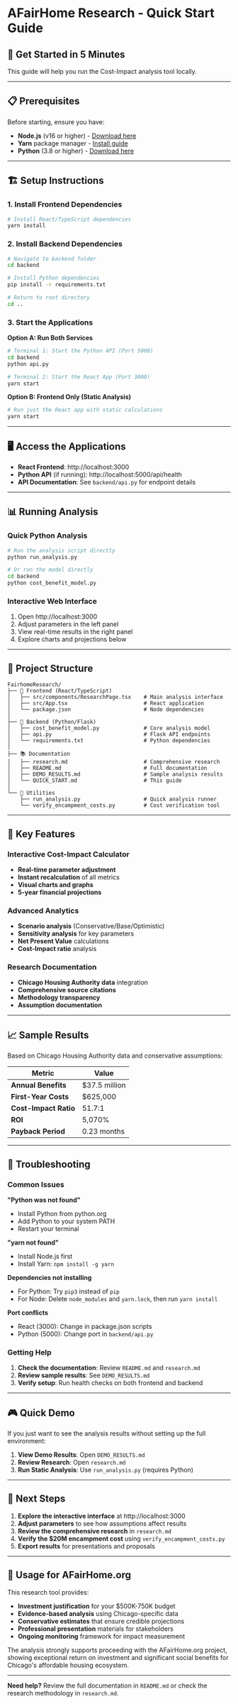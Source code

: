 # AFairHome Research - Quick Start Guide

## 🚀 Get Started in 5 Minutes

This guide will help you run the Cost-Impact analysis tool locally.

---

## 📋 Prerequisites

Before starting, ensure you have:

- **Node.js** (v16 or higher) - [Download here](https://nodejs.org/)
- **Yarn** package manager - [Install guide](https://yarnpkg.com/getting-started/install)
- **Python** (3.8 or higher) - [Download here](https://www.python.org/downloads/)

---

## 🏗️ Setup Instructions

### 1. Install Frontend Dependencies

```bash
# Install React/TypeScript dependencies
yarn install
```

### 2. Install Backend Dependencies

```bash
# Navigate to backend folder
cd backend

# Install Python dependencies
pip install -r requirements.txt

# Return to root directory
cd ..
```

### 3. Start the Applications

**Option A: Run Both Services**
```bash
# Terminal 1: Start the Python API (Port 5000)
cd backend
python api.py

# Terminal 2: Start the React App (Port 3000)
yarn start
```

**Option B: Frontend Only (Static Analysis)**
```bash
# Run just the React app with static calculations
yarn start
```

---

## 🖥️ Access the Applications

- **React Frontend**: http://localhost:3000
- **Python API** (if running): http://localhost:5000/api/health
- **API Documentation**: See `backend/api.py` for endpoint details

---

## 📊 Running Analysis

### Quick Python Analysis
```bash
# Run the analysis script directly
python run_analysis.py

# Or run the model directly
cd backend
python cost_benefit_model.py
```

### Interactive Web Interface
1. Open http://localhost:3000
2. Adjust parameters in the left panel
3. View real-time results in the right panel
4. Explore charts and projections below

---

## 📁 Project Structure

```
FairhomeResearch/
├── 📱 Frontend (React/TypeScript)
│   ├── src/components/ResearchPage.tsx    # Main analysis interface
│   ├── src/App.tsx                        # React application
│   └── package.json                       # Node dependencies
│
├── 🐍 Backend (Python/Flask)
│   ├── cost_benefit_model.py              # Core analysis model
│   ├── api.py                             # Flask API endpoints
│   └── requirements.txt                   # Python dependencies
│
├── 📚 Documentation
│   ├── research.md                        # Comprehensive research
│   ├── README.md                          # Full documentation
│   ├── DEMO_RESULTS.md                    # Sample analysis results
│   └── QUICK_START.md                     # This guide
│
└── 🔧 Utilities
    ├── run_analysis.py                    # Quick analysis runner
    └── verify_encampment_costs.py         # Cost verification tool
```

---

## 🎯 Key Features

### Interactive Cost-Impact Calculator
- **Real-time parameter adjustment**
- **Instant recalculation** of all metrics
- **Visual charts and graphs**
- **5-year financial projections**

### Advanced Analytics
- **Scenario analysis** (Conservative/Base/Optimistic)
- **Sensitivity analysis** for key parameters
- **Net Present Value** calculations
- **Cost-Impact ratio** analysis

### Research Documentation
- **Chicago Housing Authority data** integration
- **Comprehensive source citations**
- **Methodology transparency**
- **Assumption documentation**

---

## 📈 Sample Results

Based on Chicago Housing Authority data and conservative assumptions:

| Metric | Value |
|--------|-------|
| **Annual Benefits** | $37.5 million |
| **First-Year Costs** | $625,000 |
| **Cost-Impact Ratio** | 51.7:1 |
| **ROI** | 5,070% |
| **Payback Period** | 0.23 months |

---

## 🔧 Troubleshooting

### Common Issues

**"Python was not found"**
- Install Python from python.org
- Add Python to your system PATH
- Restart your terminal

**"yarn not found"**
- Install Node.js first
- Install Yarn: `npm install -g yarn`

**Dependencies not installing**
- For Python: Try `pip3` instead of `pip`
- For Node: Delete `node_modules` and `yarn.lock`, then run `yarn install`

**Port conflicts**
- React (3000): Change in package.json scripts
- Python (5000): Change port in `backend/api.py`

### Getting Help

1. **Check the documentation**: Review `README.md` and `research.md`
2. **Review sample results**: See `DEMO_RESULTS.md`
3. **Verify setup**: Run health checks on both frontend and backend

---

## 🎮 Quick Demo

If you just want to see the analysis results without setting up the full environment:

1. **View Demo Results**: Open `DEMO_RESULTS.md`
2. **Review Research**: Open `research.md` 
3. **Run Static Analysis**: Use `run_analysis.py` (requires Python)

---

## 📝 Next Steps

1. **Explore the interactive interface** at http://localhost:3000
2. **Adjust parameters** to see how assumptions affect results
3. **Review the comprehensive research** in `research.md`
4. **Verify the $20M encampment cost** using `verify_encampment_costs.py`
5. **Export results** for presentations and proposals

---

## 🎯 Usage for AFairHome.org

This research tool provides:

- **Investment justification** for your $500K-750K budget
- **Evidence-based analysis** using Chicago-specific data
- **Conservative estimates** that ensure credible projections
- **Professional presentation** materials for stakeholders
- **Ongoing monitoring** framework for impact measurement

The analysis strongly supports proceeding with the AFairHome.org project, showing exceptional return on investment and significant social benefits for Chicago's affordable housing ecosystem.

---

**Need help?** Review the full documentation in `README.md` or check the research methodology in `research.md`. 